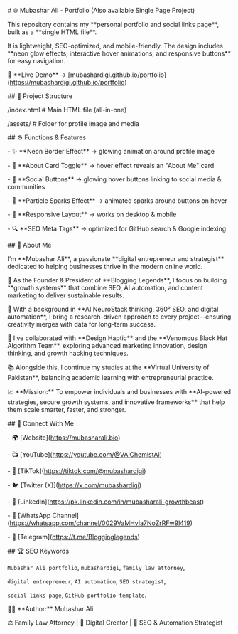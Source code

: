 \# 🌐 Mubashar Ali - Portfolio (Also available Single Page Project)



This repository contains my \*\*personal portfolio and social links page\*\*, built as a \*\*single HTML file\*\*.  

It is lightweight, SEO-optimized, and mobile-friendly. The design includes \*\*neon glow effects, interactive hover animations, and responsive buttons\*\* for easy navigation.  



🚀 \*\*Live Demo\*\* → \[mubashardigi.github.io/portfolio](https://mubashardigi.github.io/portfolio)





\## 📂 Project Structure

/index.html # Main HTML file (all-in-one)

/assets/ # Folder for profile image and media





\## ⚙️ Functions \& Features

\- ✨ \*\*Neon Border Effect\*\* → glowing animation around profile image  

\- 📖 \*\*About Card Toggle\*\* → hover effect reveals an "About Me" card  

\- 🔗 \*\*Social Buttons\*\* → glowing hover buttons linking to social media \& communities  

\- 🌌 \*\*Particle Sparks Effect\*\* → animated sparks around buttons on hover  

\- 📱 \*\*Responsive Layout\*\* → works on desktop \& mobile  

\- 🔍 \*\*SEO Meta Tags\*\* → optimized for GitHub search \& Google indexing  





\## 📖 About Me

I’m \*\*Mubashar Ali\*\*, a passionate \*\*digital entrepreneur and strategist\*\* dedicated to helping businesses thrive in the modern online world.  



🚀 As the Founder \& President of \*\*Blogging Legends\*\*, I focus on building \*\*growth systems\*\* that combine SEO, AI automation, and content marketing to deliver sustainable results.  



🧠 With a background in \*\*AI NeuroStack thinking, 360° SEO, and digital automation\*\*, I bring a research-driven approach to every project—ensuring creativity merges with data for long-term success.  



🎨 I’ve collaborated with \*\*Design Haptic\*\* and the \*\*Venomous Black Hat Algorithm Team\*\*, exploring advanced marketing innovation, design thinking, and growth hacking techniques.  



📚 Alongside this, I continue my studies at the \*\*Virtual University of Pakistan\*\*, balancing academic learning with entrepreneurial practice.  



📈 \*\*Mission:\*\* To empower individuals and businesses with \*\*AI-powered strategies, secure growth systems, and innovative frameworks\*\* that help them scale smarter, faster, and stronger.  





\## 📱 Connect With Me

\- 🌍 \[Website](https://mubasharali.bio)  

\- 📺 \[YouTube](https://youtube.com/@VAlChemistAi)  

\- 🎵 \[TikTok](https://tiktok.com/@mubashardigi)  

\- 🐦 \[Twitter (X)](https://x.com/mubashardigi)  

\- 🔗 \[LinkedIn](https://pk.linkedin.com/in/mubasharali-growthbeast)  

\- 💬 \[WhatsApp Channel](https://whatsapp.com/channel/0029VaMHvIa7NoZrRFw9l419)  

\- 📢 \[Telegram](https://t.me/Blogginglegends)  





\## 🏆 SEO Keywords

`Mubashar Ali portfolio`, `mubashardigi`, `family law attorney`,  

`digital entrepreneur`, `AI automation`, `SEO strategist`,  

`social links page`, `GitHub portfolio template`.





👨‍💻 \*\*Author:\*\* Mubashar Ali  

⚖️ Family Law Attorney | 🚀 Digital Creator | 🧠 SEO \& Automation Strategist

